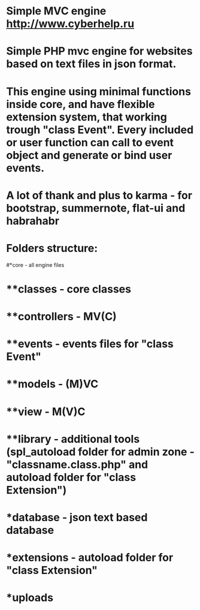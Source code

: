 # Simple MVC engine http://www.cyberhelp.ru
# Simple PHP mvc engine for websites based on text files in json format.
# This engine using minimal functions inside core, and have flexible extension system, that working trough "class Event". Every included or user function can call to event object and generate or bind user events.
#
# A lot of thank and plus to karma - for bootstrap, summernote, flat-ui and habrahabr
#
# Folders structure:
 #*core - all engine files
# **classes - core classes
# **controllers - MV(C)
# **events - events files for "class Event"
# **models - (M)VC
# **view - M(V)C
# **library - additional tools (spl_autoload folder for admin zone - "classname.class.php" and autoload folder for "class Extension")
# *database - json text based database
# *extensions - autoload folder for "class Extension"
# *uploads
